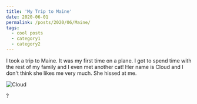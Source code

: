 ```yaml
---
title: 'My Trip to Maine'
date: 2020-06-01
permalink: /posts/2020/06/Maine/
tags:
  - cool posts
  - category1
  - category2
---
```


I took a trip to Maine. It was my first time on a plane. I got to spend time with the rest of my family and I even met another cat! Her name is Cloud and I don't think she likes me very much. She hissed at me.

![Cloud](cloud.jpg)

?
